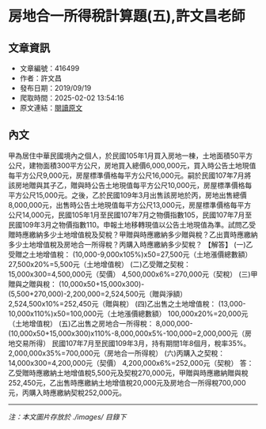 # 房地合一所得稅計算題(五),許文昌老師

## 文章資訊
- 文章編號：416499
- 作者：許文昌
- 發布日期：2019/09/19
- 爬取時間：2025-02-02 13:54:16
- 原文連結：[閱讀原文](https://real-estate.get.com.tw/Columns/detail.aspx?no=416499)

## 內文
甲為居住中華民國境內之個人，於民國105年1月買入房地一棟，土地面積50平方公尺，建物面積300平方公尺，房地買入總價6,000,000元，買入時公告土地現值每平方公尺9,000元，房屋標準價格每平方公尺16,000元。嗣於民國107年7月將該房地贈與其子乙，贈與時公告土地現值每平方公尺10,000元，房屋標準價格每平方公尺15,000元。之後，乙於民國109年3月出售該房地於丙，房地出售總價8,000,000元，出售時公告土地現值每平方公尺13,000元，房屋標準價格每平方公尺14,000元，民國105年1月至民國107年7月之物價指數105，民國107年7月至民國109年3月之物價指數110。申報土地移轉現值以公告土地現值為準。試問乙受贈時應繳納多少土地增值稅及契稅？甲贈與時應繳納多少贈與稅？乙出賣時應繳納多少土地增值稅及房地合一所得稅？丙購入時應繳納多少契稅？
【解答】
(一)乙受贈之土地增值稅：
(10,000-9,000x105%)x50=27,500元（土地漲價總數額）
27,500x20%=5,500元（土地增值稅）
(二)乙受贈之契稅：
15,000x300=4,500,000元（契價）
4,500,000x6%=270,000元（契稅）
(三)甲贈與之贈與稅：
(10,000x50+15,000x300)-(5,500+270,000)-2,200,000=2,524,500元（贈與淨額）
2,524,500x10%=252,450元（贈與稅）
(四)乙出售之土地增值稅：
(13,000-10,000x110%)x50=100,000元（土地漲價總數額）
100,000x20%=20,000元（土地增值稅）
(五)乙出售之房地合一所得稅：
8,000,000-(10,000x50+15,000x300)x110%-8,000,000x5%-100,000=2,000,000元（房地交易所得）
民國107年7月至民國109年3月，持有期間1年8個月，稅率35%。
2,000,000x35%=700,000元（房地合一所得稅）
(六)丙購入之契稅：
14,000x300=4,200,000元（契價）
4,200,000x6%=252,000元（契稅）
答：乙受贈時應繳納土地增值稅5,500元及契稅270,000元，甲贈與時應繳納贈與稅252,450元，乙出售時應繳納土地增值稅20,000元及房地合一所得稅700,000元，丙購入時應繳納契稅252,000元。

---
*注：本文圖片存放於 ./images/ 目錄下*
